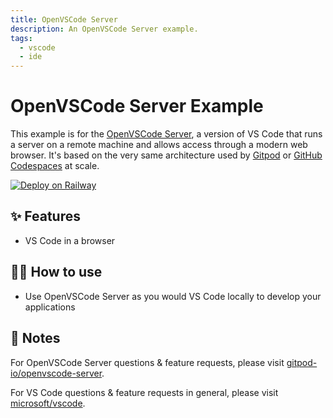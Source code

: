 ```yaml
---
title: OpenVSCode Server
description: An OpenVSCode Server example.
tags:
  - vscode
  - ide
---
```


# OpenVSCode Server Example

This example is for the [OpenVSCode Server](https://github.com/gitpod-io/openvscode-server), a version of VS Code that runs a server on a remote machine and allows access through a modern web browser. It's based on the very same architecture used by [Gitpod](https://www.gitpod.io) or [GitHub Codespaces](https://github.com) at scale.

[![Deploy on Railway](https://railway.app/button.svg)](https://railway.app/new/template?template=https%3A%2F%2Fgithub.com%2Fgitpod-io%2Fopenvscode-releases&envs=RELEASE_TAG%2CPORT&RELEASE_TAGDefault=openvscode-server-v1.60.0&PORTDefault=3000)

## ✨ Features

- VS Code in a browser

## 💁‍♀️ How to use

- Use OpenVSCode Server as you would VS Code locally to develop your applications

## 📝 Notes

For OpenVSCode Server questions & feature requests, please visit [gitpod-io/openvscode-server](https://github.com/gitpod-io/openvscode-server).

For VS Code questions & feature requests in general, please visit [microsoft/vscode](https://github.com/microsoft/vscode).
